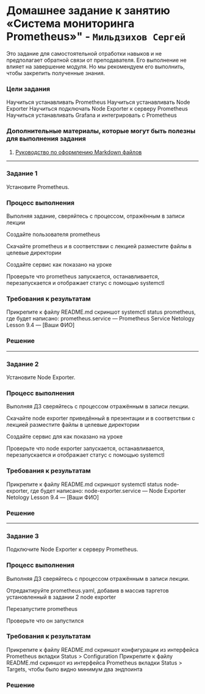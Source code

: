 # Домашнее задание к занятию «Система мониторинга Prometheus»" - `Мильдзихов Сергей`

Это задание для самостоятельной отработки навыков и не предполагает обратной связи от преподавателя. Его выполнение не влияет на завершение модуля. Но мы рекомендуем его выполнить, чтобы закрепить полученные знания.
### Цели задания

Научиться устанавливать Prometheus
Научиться устанавливать Node Exporter
Научиться подключать Node Exporter к серверу Prometheus
Научиться устанавливать Grafana и интегрировать с Prometheus
   
### Дополнительные материалы, которые могут быть полезны для выполнения задания

1. [Руководство по оформлению Markdown файлов](https://gist.github.com/Jekins/2bf2d0638163f1294637#Code)

---

### Задание 1

Установите Prometheus.



### Процесс выполнения

Выполняя задание, сверяйтесь с процессом, отражённым в записи лекции

Создайте пользователя prometheus

Скачайте prometheus и в соответствии с лекцией разместите файлы в целевые директории

Создайте сервис как показано на уроке

Проверьте что prometheus запускается, останавливается, перезапускается и отображает статус с помощью systemctl

### Требования к результатам
Прикрепите к файлу README.md скриншот systemctl status prometheus, где будет написано: prometheus.service — Prometheus Service Netology Lesson 9.4 — [Ваши ФИО]

### Решение



---

### Задание 2

Установите Node Exporter.

### Процесс выполнения
Выполняя ДЗ сверяйтесь с процессом отражённым в записи лекции.

Скачайте node exporter приведённый в презентации и в соответствии с лекцией разместите файлы в целевые директории

Создайте сервис для как показано на уроке

Проверьте что node exporter запускается, останавливается, перезапускается и отображает статус с помощью systemctl

### Требования к результатам

Прикрепите к файлу README.md скриншот systemctl status node-exporter, где будет написано: node-exporter.service — Node Exporter Netology Lesson 9.4 — [Ваши ФИО]




### Решение


---

### Задание 3

Подключите Node Exporter к серверу Prometheus.

### Процесс выполнения

Выполняя ДЗ сверяйтесь с процессом отражённым в записи лекции.

Отредактируйте prometheus.yaml, добавив в массив таргетов установленный в задании 2 node exporter

Перезапустите prometheus

Проверьте что он запустился

### Требования к результатам

Прикрепите к файлу README.md скриншот конфигурации из интерфейса Prometheus вкладки Status > Configuration
Прикрепите к файлу README.md скриншот из интерфейса Prometheus вкладки Status > Targets, чтобы было видно минимум два эндпоинта


### Решение


